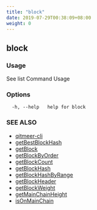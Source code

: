```yaml
---
title: "block"
date: 2019-07-29T00:38:09+08:00
weight: 0
---
```


## block



### Usage

See list Command Usage

### Options

```
  -h, --help   help for block
```

### SEE ALSO

* [qitmeer-cli](/en/reference/qitmeer-cli/)	 
* [getBestBlockHash](/en/reference/qitmeer-cli/block/getbestblockhash/)	 
* [getBlock](/en/reference/qitmeer-cli/block/getblock/)	 
* [getBlockByOrder](/en/reference/qitmeer-cli/block/getblockbyorder/)	 
* [getBlockCount](/en/reference/qitmeer-cli/block/getblockcount/)	 
* [getBlockHash](/en/reference/qitmeer-cli/block/getblockhash/)	 
* [getBlockHashByRange](/en/reference/qitmeer-cli/block/getblockhashbyrange/)	 
* [getBlockHeader](/en/reference/qitmeer-cli/block/getblockheader/)	 
* [getBlockWeight](/en/reference/qitmeer-cli/block/getblockweight/)	 
* [getMainChainHeight](/en/reference/qitmeer-cli/block/getmainchainheight/)	 
* [isOnMainChain](/en/reference/qitmeer-cli/block/isonmainchain/)	 

